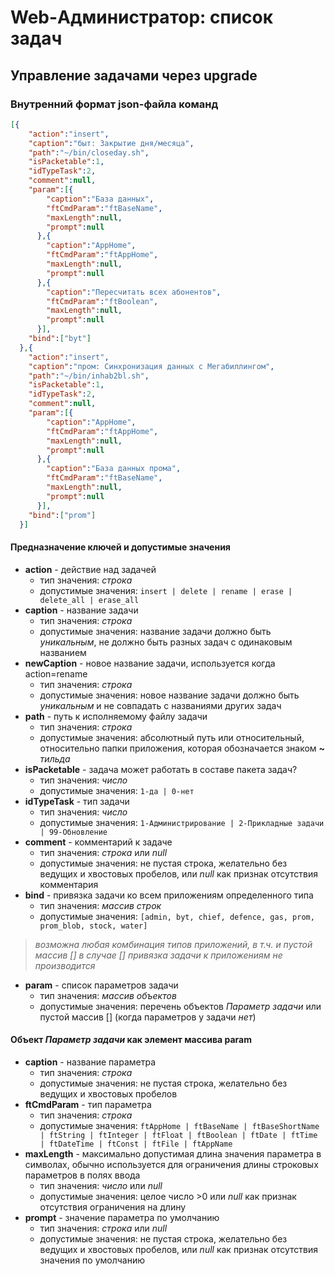 # Web-Администратор: список задач

## Управление задачами через upgrade

### Внутренний формат json-файла команд

```json
[{
    "action":"insert",
    "caption":"быт: Закрытие дня/месяца",
    "path":"~/bin/closeday.sh",
    "isPacketable":1,
    "idTypeTask":2,
    "comment":null,
    "param":[{
        "caption":"База данных",
        "ftCmdParam":"ftBaseName",
        "maxLength":null,
        "prompt":null
      },{
        "caption":"AppHome",
        "ftCmdParam":"ftAppHome",
        "maxLength":null,
        "prompt":null
      },{
        "caption":"Пересчитать всех абонентов",
        "ftCmdParam":"ftBoolean",
        "maxLength":null,
        "prompt":null
      }],
    "bind":["byt"]
  },{
    "action":"insert",
    "caption":"пром: Синхронизация данных с Мегабиллингом",
    "path":"~/bin/inhab2bl.sh",
    "isPacketable":1,
    "idTypeTask":2,
    "comment":null,
    "param":[{
        "caption":"AppHome",
        "ftCmdParam":"ftAppHome",
        "maxLength":null,
        "prompt":null
      },{
        "caption":"База данных прома",
        "ftCmdParam":"ftBaseName",
        "maxLength":null,
        "prompt":null
      }],
    "bind":["prom"]
  }]
```

#### Предназначение ключей и допустимые значения

* **action** - действие над задачей
  * тип значения: *строка*
  * допустимые значения:
    `insert | delete | rename | erase | delete_all | erase_all`
* **caption** - название задачи
  * тип значения: *строка*
  * допустимые значения: название задачи должно быть *уникальным*, не должно быть разных задач с одинаковым названием
* **newCaption** - новое название задачи, используется когда action=rename
  * тип значения: *строка*
  * допустимые значения: новое название задачи должно быть *уникальным* и не совпадать с названиями других задач
* **path** - путь к исполняемому файлу задачи
  * тип значения: *строка*
  * допустимые значения: абсолютный путь или относительный, относительно папки приложения, которая обозначается знаком **~** *тильда*
* **isPacketable** - задача может работать в составе пакета задач?
  * тип значения: *число*
  * допустимые значения:
    `1-да | 0-нет`
* **idTypeTask** - тип задачи
  * тип значения: *число*
  * допустимые значения:
    `1-Администрирование | 2-Прикладные задачи | 99-Обновление`
* **comment** - комментарий к задаче
  * тип значения: *строка* или *null*
  * допустимые значения: не пустая строка, желательно без ведущих и хвостовых пробелов, или *null* как признак отсутствия комментария
* **bind** - привязка задачи ко всем приложениям определенного типа
  * тип значения: *массив строк*
  * допустимые значения:
    `[admin, byt, chief, defence, gas, prom, prom_blob, stock, water]`

> *возможна любая комбинация типов приложений, в т.ч. и пустой массив []*
> *в случае [] привязка задачи к приложениям не производится*
>
* **param** - список параметров задачи
  * тип значения: *массив объектов*
  * допустимые значения: перечень объектов *Параметр задачи* или пустой массив [] (когда параметров у задачи *нет*)

#### Объект *Параметр задачи* как элемент массива param

* **caption** - название параметра
  * тип значения: *строка*
  * допустимые значения: не пустая строка, желательно без ведущих и хвостовых пробелов
* **ftCmdParam** - тип параметра
  * тип значения: *строка*
  * допустимые значения:
    `ftAppHome | ftBaseName | ftBaseShortName | ftString | ftInteger | ftFloat | ftBoolean | ftDate | ftTime | ftDateTime | ftConst | ftFile | ftAppName`
* **maxLength** - максимально допустимая длина значения параметра в символах, обычно используется для ограничения длины строковых параметров в полях ввода
  * тип значения: *число* или *null*
  * допустимые значения: целое число >0 или *null* как признак отсутствия ограничения на длину
* **prompt** - значение параметра по умолчанию
  * тип значения: *строка* или *null*
  * допустимые значения: не пустая строка, желательно без ведущих и хвостовых пробелов, или *null* как признак отсутствия значения по умолчанию

